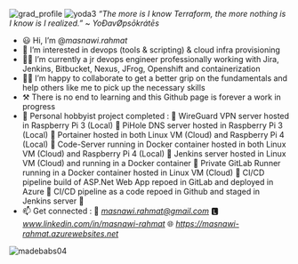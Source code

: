 ![grad_profile](https://user-images.githubusercontent.com/97861822/159736706-0b228932-b531-42d0-ad1a-a71a5d8756dc.gif)
![yoda3](https://user-images.githubusercontent.com/97861822/160243706-1ae39563-6376-45ee-b252-8ffb4cacdf90.gif) *“The more is I know Terraform, the more nothing is I know is I realized.”* ~ *YoĐavØpsōkrátēs*
- 😃 Hi, I’m @*masnawi.rahmat*
- 👀 I’m interested in devops (tools & scripting) & cloud infra provisioning
- 👨‍💻 I’m currently a jr devops engineer professionally working with Jira, Jenkins, Bitbucket, Nexus, JFrog, Openshift and containerization
- 🤝🏼 I’m happy to collaborate to get a better grip on the fundamentals and help others like me to pick up the necessary skills
- ⚒️ There is no end to learning and this Github page is forever a work in progress
- 🧪 Personal hobbyist project completed :
🔸 WireGuard VPN server hosted in Raspberry Pi 3 (Local)
🔸 PiHole DNS server hosted in Raspberry Pi 3 (Local)
🔸 Portainer hosted in both Linux VM (Cloud) and Raspberry Pi 4 (Local)
🔸 Code-Server running in Docker container hosted in both Linux VM (Cloud) and Raspberry Pi 4 (Local)
🔸 Jenkins server hosted in Linux VM (Cloud) and running in a Docker container 
🔸 Private GitLab Runner running in a Docker container hosted in Linux VM (Cloud)
🔸 CI/CD pipeline build of ASP.Net Web App repoed in GitLab and deployed in Azure
🔸 CI/CD pipeline as a code repoed in Github and staged in Jenkins server 🔸
- 📫 Get connected : 
📧 *masnawi.rahmat@gmail.com* 
🅻 *www.linkedin.com/in/masnawi-rahmat* 
🌐 *https://masnawi-rahmat.azurewebsites.net*
<!---
masnawi-rahmat/masnawi-rahmat is a ✨ special ✨ repository because its `README.md` (this file) appears on your GitHub profile.
You can click the Preview link to take a look at your changes.
--->
![madebabs04](https://user-images.githubusercontent.com/97861822/160972901-3117d2db-bfc9-41fc-9100-9f763a3469ed.png)
